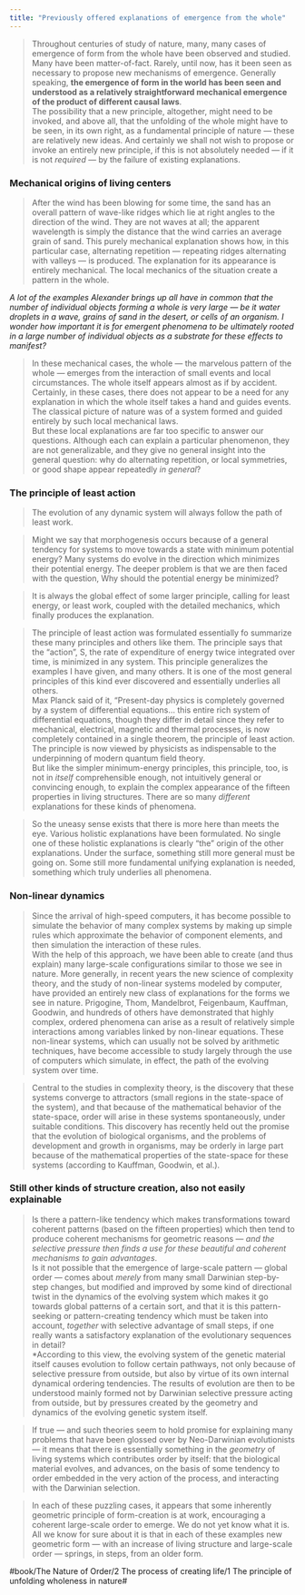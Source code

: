 ```yaml
---
title: "Previously offered explanations of emergence from the whole"
---
```


> Throughout centuries of study of nature, many, many cases of emergence of form from the whole have been observed and studied. Many have been matter-of-fact. Rarely, until now, has it been seen as necessary to propose new mechanisms of emergence. Generally speaking, **the emergence of form in the world has been seen and understood as a relatively straightforward mechanical emergence of the product of different causal laws**.  
> The possibility that a new principle, altogether, might need to be invoked, and above all, that the unfolding of the whole might have to be seen, in its own right, as a fundamental principle of nature — these are relatively new ideas. And certainly we shall not wish to propose or invoke an entirely new principle, if this is not absolutely needed — if it is not *required* — by the failure of existing explanations.  

### Mechanical origins of living centers
> After the wind has been blowing for some time, the sand has an overall pattern of wave-like ridges which lie at right angles to the direction of the wind. They are not waves at all; the apparent wavelength is simply the distance that the wind carries an average grain of sand. This purely mechanical explanation shows how, in this particular case, alternating repetition — repeating ridges alternating with valleys — is produced. The explanation for its appearance is entirely mechanical. The local mechanics of the situation create a pattern in the whole.  

*A lot of the examples Alexander brings up all have in common that the number of individual objects forming a whole is very large — be it water droplets in a wave, grains of sand in the desert, or cells of an organism. I wonder how important it is for emergent phenomena to be ultimately rooted in a large number of individual objects as a substrate for these effects to manifest?*

> In these mechanical cases, the whole — the marvelous pattern of the whole — emerges from the interaction of small events and local circumstances. The whole itself appears almost as if by accident. Certainly, in these cases, there does not appear to be a need for any explanation in which the whole itself takes a hand and guides events.  
> The classical picture of nature was of a system formed and guided entirely by such local mechanical laws.  
> But these local explanations are far too specific to answer our questions. Although each can explain a particular phenomenon, they are not generalizable, and they give no general insight into the general question: why do alternating repetition, or local symmetries, or good shape appear repeatedly *in general*?  

### The principle of least action
> The evolution of any dynamic system will always follow the path of least work.  

> Might we say that morphogenesis occurs because of a general tendency for systems to move towards a state with minimum potential energy? Many systems do evolve in the direction which minimizes their potential energy. The deeper problem is that we are then faced with the question, Why should the potential energy be minimized?  

> It is always the global effect of some larger principle, calling for least energy, or least work, coupled with the detailed mechanics, which finally produces the explanation.  

> The principle of least action was formulated essentially fo summarize these many principles and others like them. The principle says that the “action”, S, the rate of expenditure of energy twice integrated over time, is minimized in any system. This principle generalizes the examples I have given, and many others. It is one of the most general principles of this kind ever discovered and essentially underlies all others.  
> Max Planck said of it, “Present-day physics is completely governed by a system of differential equations… this entire rich system of differential equations, though they differ in detail since they refer to mechanical, electrical, magnetic and thermal processes, is now completely contained in a single theorem, the principle of least action. The principle is now viewed by physicists as indispensable to the underpinning of modern quantum field theory.  
> But like the simpler minimum-energy principles, this principle, too, is not in *itself* comprehensible enough, not intuitively general or convincing enough, to explain the complex appearance of the fifteen properties in living structures. There are so many *different* explanations for these kinds of phenomena.  

> So the uneasy sense exists that there is more here than meets the eye. Various holistic explanations have been formulated. No single one of these holistic explanations is clearly “the” origin of the other explanations. Under the surface, something still more general must be going on. Some still more fundamental unifying explanation is needed, something which truly underlies all phenomena.  

### Non-linear dynamics
> Since the arrival of high-speed computers, it has become possible to simulate the behavior of many complex systems by making up simple rules which approximate the behavior of component elements, and then simulation the interaction of these rules.  
> With the help of this approach, we have been able to create (and thus explain) many large-scale configurations similar to those we see in nature. More generally, in recent years the new science of complexity theory, and the study of non-linear systems modeled by computer, have provided an entirely new class of explanations for the forms we see in nature. Prigogine, Thom, Mandelbrot, Feigenbaum, Kauffman, Goodwin, and hundreds of others have demonstrated that highly complex, ordered phenomena can arise as a result of relatively simple interactions among variables linked by non-linear equations. These non-linear systems, which can usually not be solved by arithmetic techniques, have become accessible to study largely through the use of computers which simulate, in effect, the path of the evolving system over time.  

> Central to the studies in complexity theory, is the discovery that these systems converge to attractors (small regions in the state-space of the system), and that because of the mathematical behavior of the state-space, order will arise in these systems spontaneously, under suitable conditions. This discovery has recently held out the promise that the evolution of biological organisms, and the problems of development and growth in organisms, may be orderly in large part because of the mathematical properties of the state-space for these systems (according to Kauffman, Goodwin, et al.).  

### Still other kinds of structure creation, also not easily explainable
> Is there a pattern-like tendency which makes transformations toward coherent patterns (based on the fifteen properties) which then tend to produce coherent mechanisms for geometric reasons — *and the selective pressure then finds a use for these beautiful and coherent mechanisms to gain advantages*.  
> Is it not possible that the emergence of large-scale pattern — global order — comes about *merely* from many small Darwinian step-by-step changes, but modified and improved by some kind of directional twist in the dynamics of the evolving system which makes it go towards global patterns of a certain sort, and that it is this pattern-seeking or pattern-creating tendency which must be taken into account, *together* with selective advantage of small steps, if one really wants a satisfactory explanation of the evolutionary sequences in detail?  
> *According to this view, the evolving system of the genetic material itself causes evolution to follow certain pathways, not only because of selective pressure from outside, but also by virtue of its own internal dynamical ordering tendencies. The results of evolution are then to be understood mainly formed not by Darwinian selective pressure acting from outside, but by pressures created by the geometry and dynamics of the evolving genetic system itself.  

> If true — and such theories seem to hold promise for explaining many problems that have been glossed over by Neo-Darwinian evolutionists — it means that there is essentially something in the *geometry* of living systems which contributes order by itself: that the biological material evolves, and advances, on the basis of some tendency to order embedded in the very action of the process, and interacting with the Darwinian selection.  

> In each of these puzzling cases, it appears that some inherently geometric principle of form-creation is at work, encouraging a coherent large-scale order to emerge. We do not yet know what it is. All we know for sure about it is that in each of these examples new geometric form — with an increase of living structure and large-scale order — springs, in steps, from an older form.  

#book/The Nature of Order/2 The process of creating life/1 The principle of unfolding wholeness in nature#